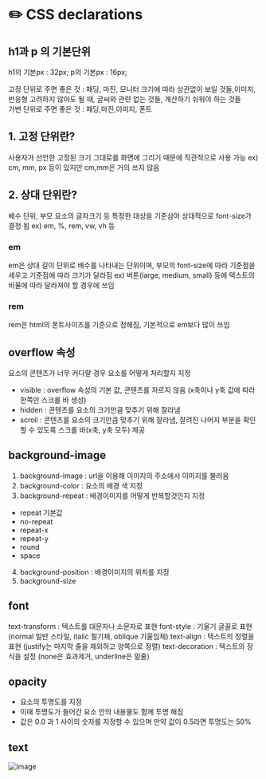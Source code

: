 # ✏️   CSS declarations

<!-- 절대적인 것은 아니고 주로 -->

## h1과 p 의 기본단위

h1의 기본px : 32px;
p의 기본px : 16px;

고정 단위로 주면 좋은 것 : 패딩, 마진, 모니터 크기에 따라 상관없이 보일 것들,이미지, 반응형 고려하지 않아도 될 때, 글씨와 관련 없는 것들, 계산하기 쉬워야 하는 것들 <br>
가변 단위로 주면 좋은 것 : 패딩,마진,이미지, 폰트

## 1. 고정 단위란? 

사용자가 선언한 고정된 크기 그대로를 화면에 그리기 때문에 직관적으로 사용 가능
ex) cm, mm, px 등이 있지만 cm,mm은 거의 쓰지 않음

## 2. 상대 단위란?

배수 단위, 부모 요소의 글자크기 등 특정한 대상을 기준삼아 상대적으로 font-size가 결정 됨
ex) em, %, rem, vw, vh 등

### em
em은 상대 길이 단위로 배수를 나타내는 단위이며, 부모의 font-size에 따라 기준점을 세우고 기준점에 따라 크기가 달라짐
ex) 버튼(large, medium, small) 등에 텍스트의 비율에 따라 달라져야 할 경우에 쓰임
    
### rem
rem은 html의 폰트사이즈를 기준으로 정해짐, 기본적으로 em보다 많이 쓰임


## overflow 속성

요소의 콘텐츠가 너무 커다랄 경우 요소를 어떻게 처리할지 지정

- visible : overflow 속성의 기본 값, 콘텐츠를 자르지 않음 (x축이나 y축 값에 따라 한쪽만 스크롤 바 생성)
- hidden : 콘텐츠를 요소의 크기만큼 맞추기 위해 잘라냄
- scroll : 콘텐츠를 요소의 크기만큼 맞추기 위해 잘라냄, 잘려진 나머지 부분을 확인 할 수 있도록 스크롤 바(x축, y축 모두) 제공


## background-image

1) background-image : url을 이용해 이미지의 주소에서 이미지를 불러옴
2) background-color : 요소의 배경 색 지정
3) background-repeat : 배경이미지를 어떻게 반복할것인지 지정
- repeat 기본값
- no-repeat
- repeat-x
- repeat-y
- round
- space
4) background-position : 배경이미지의 위치를 지정
5) background-size


## font

text-transform : 텍스트를 대문자나 소문자로 표현
font-style : 기울기 글꼴로 표현 (normal 일반 스타일, italic 필기체, oblique 기울임체)
text-align : 텍스트의 정렬을 표현 (justify는 마지막 줄을 제외하고 양쪽으로 정렬)
text-decoration : 텍스트의 장식을 설정 (none은 효과제거, underline은 밑줄)


## opacity

- 요소의 투명도를 지정
- 이때 투명도가 들어간 요소 안의 내용물도 함께 투명 해짐
- 값은 0.0 과 1 사이의 숫자를 지정할 수 있으며 만약 값이 0.5라면 투명도는 50%

## text

![image](https://user-images.githubusercontent.com/112460430/189912069-ceb86ab8-ed6e-4eab-a8ea-e5a2a1e9fd74.png)

